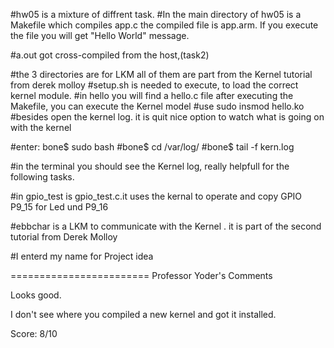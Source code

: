 #hw05 is a mixture of diffrent task.
#In the main directory of hw05 is a Makefile which compiles app.c the compiled file is app.arm. If you execute the file you will get "Hello World" message.

#a.out got cross-compiled from the host,(task2)

#the 3 directories are for LKM all of them are part from the Kernel tutorial from derek molloy
#setup.sh is needed to execute, to load the correct kernel module.
#in hello you will find a hello.c file after executing the Makefile, you can execute the Kernel model
#use sudo insmod hello.ko
#besides open the kernel log. it is quit nice option to watch what is going on with the kernel

#enter: bone$ sudo bash
#bone$ cd /var/log/
#bone$ tail -f kern.log

#in the terminal you should see the Kernel log, really helpfull for the following tasks.

#in gpio_test is gpio_test.c.it uses the kernal to operate and copy GPIO P9_15 for Led und P9_16

#ebbchar is a LKM to communicate with the Kernel . it is part of the second tutorial from Derek Molloy

#I enterd my name for Project idea


========================
Professor Yoder's Comments

Looks good.  

I don't see where you compiled a new kernel and got it installed.

Score:  8/10
